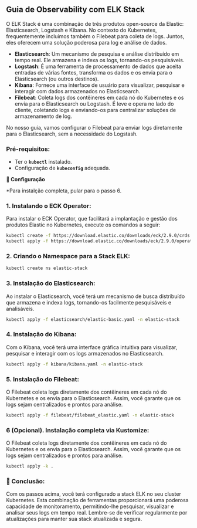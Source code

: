 ## **Guia de Observability com ELK Stack**

O ELK Stack é uma combinação de três produtos open-source da Elastic: Elasticsearch, Logstash e Kibana. No contexto do Kubernetes, frequentemente incluímos também o Filebeat para coleta de logs. Juntos, eles oferecem uma solução poderosa para log e análise de dados.

- **Elasticsearch**: Um mecanismo de pesquisa e análise distribuído em tempo real. Ele armazena e indexa os logs, tornando-os pesquisáveis.
- **Logstash**: É uma ferramenta de processamento de dados que aceita entradas de várias fontes, transforma os dados e os envia para o Elasticsearch (ou outros destinos).
- **Kibana**: Fornece uma interface de usuário para visualizar, pesquisar e interagir com dados armazenados no Elasticsearch.
- **Filebeat**: Coleta logs dos contêineres em cada nó do Kubernetes e os envia para o Elasticsearch ou Logstash. É leve e opera no lado do cliente, coletando logs e enviando-os para centralizar soluções de armazenamento de log.

No nosso guia, vamos configurar o Filebeat para enviar logs diretamente para o Elasticsearch, sem a necessidade do Logstash.

### **Pré-requisitos:**

- Ter o **`kubectl`** instalado.
- Configuração de **`kubeconfig`** adequada.

**🚀 Configuração**

*Para instalção completa, pular para o passo 6.

### **1. Instalando o ECK Operator:**

Para instalar o ECK Operator, que facilitará a implantação e gestão dos produtos Elastic no Kubernetes, execute os comandos a seguir:

```bash
kubectl create -f https://download.elastic.co/downloads/eck/2.9.0/crds.yaml
kubectl apply -f https://download.elastic.co/downloads/eck/2.9.0/operator.yaml
```

### **2. Criando o Namespace para a Stack ELK:**

```bash
kubectl create ns elastic-stack
```

### **3. Instalação do Elasticsearch:**

Ao instalar o Elasticsearch, você terá um mecanismo de busca distribuído que armazena e indexa logs, tornando-os facilmente pesquisáveis e analisáveis.

```bash
kubectl apply -f elasticsearch/elastic-basic.yaml -n elastic-stack
```

### **4. Instalação do Kibana:**

Com o Kibana, você terá uma interface gráfica intuitiva para visualizar, pesquisar e interagir com os logs armazenados no Elasticsearch.

```bash
kubectl apply -f kibana/kibana.yaml -n elastic-stack
```

### **5. Instalação do Filebeat:**

O Filebeat coleta logs diretamente dos contêineres em cada nó do Kubernetes e os envia para o Elasticsearch. Assim, você garante que os logs sejam centralizados e prontos para análise.

```bash
kubectl apply -f filebeat/filebeat_elastic.yaml -n elastic-stack
```
### **6 (Opcional). Instalação completa via Kustomize:**

O Filebeat coleta logs diretamente dos contêineres em cada nó do Kubernetes e os envia para o Elasticsearch. Assim, você garante que os logs sejam centralizados e prontos para análise.

```bash
kubectl apply -k .
```
### **🎉 Conclusão:**

Com os passos acima, você terá configurado a stack ELK no seu cluster Kubernetes. Esta combinação de ferramentas proporcionará uma poderosa capacidade de monitoramento, permitindo-lhe pesquisar, visualizar e analisar seus logs em tempo real. Lembre-se de verificar regularmente por atualizações para manter sua stack atualizada e segura.
